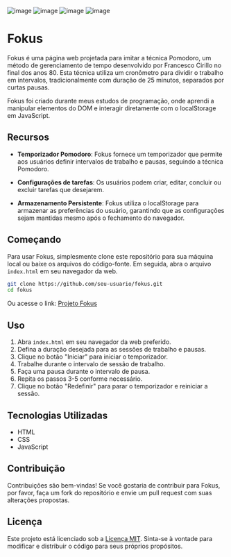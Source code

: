 

![image](https://github.com/NickProfessor/fokus/assets/120290682/77bfabab-5a50-40f1-bb1c-49a67e57cf2d)
![image](https://github.com/NickProfessor/fokus/assets/120290682/d8d57af5-7b1d-483d-9687-7477aa1d9144)
![image](https://github.com/NickProfessor/fokus/assets/120290682/4b6ce6b4-13ff-4404-8e96-4796b2c8fce4)
![image](https://github.com/NickProfessor/fokus/assets/120290682/4df35522-4864-4909-8bac-a4e48aed21f2)


# Fokus
Fokus é uma página web projetada para imitar a técnica Pomodoro, um método de gerenciamento de tempo desenvolvido por Francesco Cirillo no final dos anos 80. Esta técnica utiliza um cronômetro para dividir o trabalho em intervalos, tradicionalmente com duração de 25 minutos, separados por curtas pausas.

Fokus foi criado durante meus estudos de programação, onde aprendi a manipular elementos do DOM e interagir diretamente com o localStorage em JavaScript.

## Recursos

- **Temporizador Pomodoro**: Fokus fornece um temporizador que permite aos usuários definir intervalos de trabalho e pausas, seguindo a técnica Pomodoro.
  
- **Configurações de tarefas**: Os usuários podem criar, editar, concluir ou excluir tarefas que desejarem.
  
- **Armazenamento Persistente**: Fokus utiliza o localStorage para armazenar as preferências do usuário, garantindo que as configurações sejam mantidas mesmo após o fechamento do navegador.

## Começando

Para usar Fokus, simplesmente clone este repositório para sua máquina local ou baixe os arquivos do código-fonte. Em seguida, abra o arquivo `index.html` em seu navegador da web.

```bash
git clone https://github.com/seu-usuario/fokus.git
cd fokus
```

Ou acesse o link: <a href="https://fokus-sable-nine.vercel.app"> Projeto Fokus </a>

## Uso

1. Abra `index.html` em seu navegador da web preferido.
2. Defina a duração desejada para as sessões de trabalho e pausas.
3. Clique no botão "Iniciar" para iniciar o temporizador.
4. Trabalhe durante o intervalo de sessão de trabalho.
5. Faça uma pausa durante o intervalo de pausa.
6. Repita os passos 3-5 conforme necessário.
7. Clique no botão "Redefinir" para parar o temporizador e reiniciar a sessão.

## Tecnologias Utilizadas

- HTML
- CSS
- JavaScript

## Contribuição

Contribuições são bem-vindas! Se você gostaria de contribuir para Fokus, por favor, faça um fork do repositório e envie um pull request com suas alterações propostas.

## Licença

Este projeto está licenciado sob a [Licença MIT](LICENSE). Sinta-se à vontade para modificar e distribuir o código para seus próprios propósitos.
